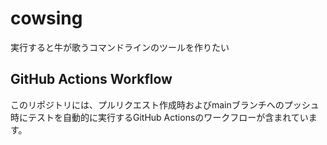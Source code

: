 # cowsing
実行すると牛が歌うコマンドラインのツールを作りたい

## GitHub Actions Workflow
このリポジトリには、プルリクエスト作成時およびmainブランチへのプッシュ時にテストを自動的に実行するGitHub Actionsのワークフローが含まれています。
